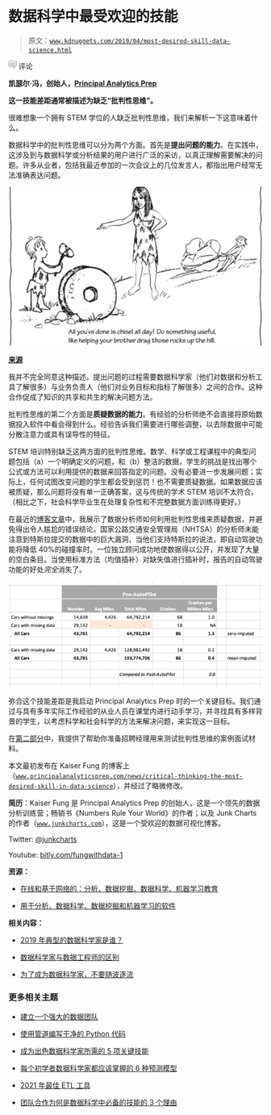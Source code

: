 # 数据科学中最受欢迎的技能

> 原文：[`www.kdnuggets.com/2019/04/most-desired-skill-data-science.html`](https://www.kdnuggets.com/2019/04/most-desired-skill-data-science.html)

![c](img/3d9c022da2d331bb56691a9617b91b90.png) 评论

**凯瑟尔·冯，创始人，[Principal Analytics Prep](https://www.principalanalyticsprep.com)**

**这一技能差距通常被描述为缺乏“批判性思维”。**

很难想象一个拥有 STEM 学位的人缺乏批判性思维，我们来解析一下这意味着什么。

数据科学中的批判性思维可以分为两个方面。首先是**提出问题的能力**。在实践中，这涉及到与数据科学或分析结果的用户进行广泛的采访，以真正理解需要解决的问题。许多从业者，包括我最近参加的一次会议上的几位发言人，都指出用户经常无法准确表达问题。

![](img/7df9826641e4b07abfeae7636403bd5a.png)

**[来源](https://writereflections4u.com/wp-content/uploads/Creative-vs.-Critical-Thinker-1080x675.png)**

我并不完全同意这种描述。提出问题的过程需要数据科学家（他们对数据和分析工具了解很多）与业务负责人（他们对业务目标和指标了解很多）之间的合作。这种合作促成了知识的共享和共生的解决问题方法。

批判性思维的第二个方面是**质疑数据的能力**。有经验的分析师绝不会直接将原始数据投入软件中看会得到什么。经验告诉我们需要进行哪些调整，以去除数据中可能分散注意力或具有误导性的特征。

STEM 培训特别缺乏这两方面的批判性思维。数学、科学或工程课程中的典型问题包括（a）一个明确定义的问题，和（b）整洁的数据，学生的挑战是找出哪个公式或方法可以利用提供的数据来回答指定的问题。没有必要进一步发展问题；实际上，任何试图改变问题的学生都会受到惩罚！也不需要质疑数据。如果数据应该被质疑，那么问题将没有单一正确答案，这与传统的学术 STEM 培训不太符合。（相比之下，社会科学毕业生在处理复杂性和不完整数据方面训练得更好。）

在最近的[博客文章](https://junkcharts.typepad.com/numbersruleyourworld/2019/03/excel-error-but-could-happen-in-any-tool.html)中，我展示了数据分析师如何利用批判性思维来质疑数据，并避免得出令人尴尬的错误结论。国家公路交通安全管理局（NHTSA）的分析师未能注意到特斯拉提交的数据中的巨大漏洞，当他们支持特斯拉的说法，即自动驾驶功能将降低 40%的碰撞率时。一位独立顾问成功地使数据得以公开，并发现了大量的空白条目。当使用标准方法（均值插补）对缺失值进行插补时，报告的自动驾驶功能的好处*完全*消失了。

![Junkcharts Tesla Imputed](img/0bcb79eb658163c6277acb45f1c57586.png)

弥合这个技能差距是我启动 Principal Analytics Prep 时的一个关键目标。我们通过与具有多年实际工作经验的从业人员在课堂内进行动手学习，并寻找具有多样背景的学生，以考虑科学和社会科学的方法来解决问题，来实现这一目标。

在[第二部分](https://www.kdnuggets.com/2019/04/interview-questions-data-science.html)中，我提供了帮助你准备招聘经理用来测试批判性思维的案例面试材料。

本文最初发布在 Kaiser Fung 的博客上（[`www.principalanalyticsprep.com/news/critical-thinking-the-most-desired-skill-in-data-science`](https://www.principalanalyticsprep.com/news/critical-thinking-the-most-desired-skill-in-data-science)），并经过了略微修改。

**简历**：Kaiser Fung 是 Principal Analytics Prep 的创始人，这是一个领先的数据分析训练营；畅销书《Numbers Rule Your World》的作者；以及 Junk Charts 的作者（[`www.junkcharts.com`](https://www.junkcharts.com)），这是一个受欢迎的数据可视化博客。

Twitter: [@junkcharts](https://twitter.com/@junkcharts)

Youtube: [bitly.com/fungwithdata-1](http://bitly.com/fungwithdata-1)

**资源：**

+   [在线和基于网络的：分析、数据挖掘、数据科学、机器学习教育](https://www.kdnuggets.com/education/online.html)

+   [用于分析、数据科学、数据挖掘和机器学习的软件](https://www.kdnuggets.com/software/index.html)

**相关内容：**

+   [2019 年典型的数据科学家是谁？](https://www.kdnuggets.com/2019/03/typical-data-scientist-2019.html)

+   [数据科学家与数据工程师的区别](https://www.kdnuggets.com/2019/03/odsc-difference-data-scientists-data-engineers.html)

+   [为了成为数据科学家，不要随波逐流](https://www.kdnuggets.com/2018/11/get-hired-as-data-scientist.html)

### 更多相关主题

+   [建立一个强大的数据团队](https://www.kdnuggets.com/2021/12/build-solid-data-team.html)

+   [使用管道编写干净的 Python 代码](https://www.kdnuggets.com/2021/12/write-clean-python-code-pipes.html)

+   [成为出色数据科学家所需的 5 项关键技能](https://www.kdnuggets.com/2021/12/5-key-skills-needed-become-great-data-scientist.html)

+   [每个初学者数据科学家都应该掌握的 6 种预测模型](https://www.kdnuggets.com/2021/12/6-predictive-models-every-beginner-data-scientist-master.html)

+   [2021 年最佳 ETL 工具](https://www.kdnuggets.com/2021/12/mozart-best-etl-tools-2021.html)

+   [团队合作为何是数据科学中必备的技能的 3 个理由](https://www.kdnuggets.com/2022/05/3-reasons-teamwork-essential-skill-data-science.html)
